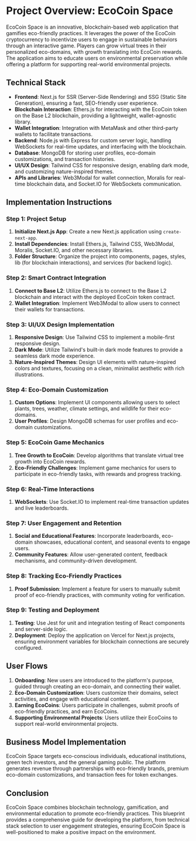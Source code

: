 # Project Overview: EcoCoin Space

EcoCoin Space is an innovative, blockchain-based web application that gamifies eco-friendly practices. It leverages the power of the EcoCoin cryptocurrency to incentivize users to engage in sustainable behaviors through an interactive game. Players can grow virtual trees in their personalized eco-domains, with growth translating into EcoCoin rewards. The application aims to educate users on environmental preservation while offering a platform for supporting real-world environmental projects.

## Technical Stack

- **Frontend**: Next.js for SSR (Server-Side Rendering) and SSG (Static Site Generation), ensuring a fast, SEO-friendly user experience.
- **Blockchain Interaction**: Ethers.js for interacting with the EcoCoin token on the Base L2 blockchain, providing a lightweight, wallet-agnostic library.
- **Wallet Integration**: Integration with MetaMask and other third-party wallets to facilitate transactions.
- **Backend**: Node.js with Express for custom server logic, handling WebSockets for real-time updates, and interfacing with the blockchain.
- **Database**: MongoDB for storing user profiles, eco-domain customizations, and transaction histories.
- **UI/UX Design**: Tailwind CSS for responsive design, enabling dark mode, and customizing nature-inspired themes.
- **APIs and Libraries**: Web3Modal for wallet connection, Moralis for real-time blockchain data, and Socket.IO for WebSockets communication.

## Implementation Instructions

### Step 1: Project Setup

1. **Initialize Next.js App**: Create a new Next.js application using `create-next-app`.
2. **Install Dependencies**: Install Ethers.js, Tailwind CSS, Web3Modal, Moralis, Socket.IO, and other necessary libraries.
3. **Folder Structure**: Organize the project into components, pages, styles, lib (for blockchain interactions), and services (for backend logic).

### Step 2: Smart Contract Integration

1. **Connect to Base L2**: Utilize Ethers.js to connect to the Base L2 blockchain and interact with the deployed EcoCoin token contract.
2. **Wallet Integration**: Implement Web3Modal to allow users to connect their wallets for transactions.

### Step 3: UI/UX Design Implementation

1. **Responsive Design**: Use Tailwind CSS to implement a mobile-first responsive design.
2. **Dark Mode**: Utilize Tailwind's built-in dark mode features to provide a seamless dark mode experience.
3. **Nature-Inspired Themes**: Design UI elements with nature-inspired colors and textures, focusing on a clean, minimalist aesthetic with rich illustrations.

### Step 4: Eco-Domain Customization

1. **Custom Options**: Implement UI components allowing users to select plants, trees, weather, climate settings, and wildlife for their eco-domains.
2. **User Profiles**: Design MongoDB schemas for user profiles and eco-domain customizations.

### Step 5: EcoCoin Game Mechanics

1. **Tree Growth to EcoCoin**: Develop algorithms that translate virtual tree growth into EcoCoin rewards.
2. **Eco-Friendly Challenges**: Implement game mechanics for users to participate in eco-friendly tasks, with rewards and progress tracking.

### Step 6: Real-Time Interactions

1. **WebSockets**: Use Socket.IO to implement real-time transaction updates and live leaderboards.

### Step 7: User Engagement and Retention

1. **Social and Educational Features**: Incorporate leaderboards, eco-domain showcases, educational content, and seasonal events to engage users.
2. **Community Features**: Allow user-generated content, feedback mechanisms, and community-driven development.

### Step 8: Tracking Eco-Friendly Practices

1. **Proof Submission**: Implement a feature for users to manually submit proof of eco-friendly practices, with community voting for verification.

### Step 9: Testing and Deployment

1. **Testing**: Use Jest for unit and integration testing of React components and server-side logic.
2. **Deployment**: Deploy the application on Vercel for Next.js projects, ensuring environment variables for blockchain connections are securely configured.

## User Flows

1. **Onboarding**: New users are introduced to the platform's purpose, guided through creating an eco-domain, and connecting their wallet.
2. **Eco-Domain Customization**: Users customize their domains, select activities, and engage with educational content.
3. **Earning EcoCoins**: Users participate in challenges, submit proofs of eco-friendly practices, and earn EcoCoins.
4. **Supporting Environmental Projects**: Users utilize their EcoCoins to support real-world environmental projects.

## Business Model Implementation

EcoCoin Space targets eco-conscious individuals, educational institutions, green tech investors, and the general gaming public. The platform generates revenue through partnerships with eco-friendly brands, premium eco-domain customizations, and transaction fees for token exchanges.

## Conclusion

EcoCoin Space combines blockchain technology, gamification, and environmental education to promote eco-friendly practices. This blueprint provides a comprehensive guide for developing the platform, from technical stack selection to user engagement strategies, ensuring EcoCoin Space is well-positioned to make a positive impact on the environment.